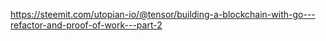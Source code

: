 https://steemit.com/utopian-io/@tensor/building-a-blockchain-with-go---refactor-and-proof-of-work---part-2